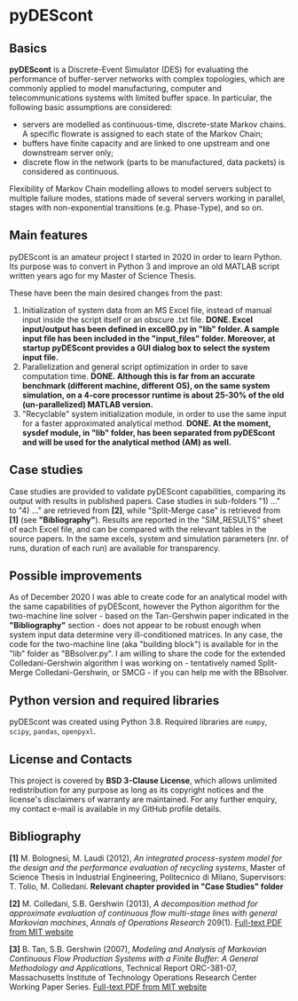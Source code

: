 # pyDEScont

## Basics

**pyDEScont** is a Discrete-Event Simulator (DES) for evaluating the performance of buffer-server networks with complex topologies, which are commonly applied to model manufacturing, computer and telecommunications systems with limited buffer space.
In particular, the following basic assumptions are considered: 
- servers are modelled as continuous-time, discrete-state Markov chains. A specific flowrate is assigned to each state of the Markov Chain;
- buffers have finite capacity and are linked to one upstream and one downstream server only; 
- discrete flow in the network (parts to be manufactured, data packets) is considered as continuous.

Flexibility of Markov Chain modelling allows to model servers subject to multiple failure modes, stations made of several servers working in parallel, stages with non-exponential transitions (e.g. Phase-Type), and so on.

## Main features

pyDEScont is an amateur project I started in 2020 in order to learn Python. Its purpose was to convert in Python 3 and improve an old MATLAB script written years ago for my Master of Science Thesis.

These have been the main desired changes from the past:
1) Initialization of system data from an MS Excel file, instead of manual input inside the script itself or an obscure .txt file. **DONE. Excel input/output has been defined in excelIO.py in "lib" folder. A sample input file has been included in the "input_files" folder. Moreover, at startup pyDEScont provides a GUI dialog box to select the system input file.**
2) Parallelization and general script optimization in order to save computation time. **DONE. Although this is far from an accurate benchmark (different machine, different OS), on the same system simulation, on a 4-core processor runtime is about 25-30% of the old (un-parallelized) MATLAB version.**
3) "Recyclable" system initialization module, in order to use the same input for a faster approximated analytical method. **DONE. At the moment, sysdef module, in "lib" folder, has been separated from pyDEScont and will be used for the analytical method (AM) as well.**

## Case studies

Case studies are provided to validate pyDEScont capabilities, comparing its output with results in published papers.
Case studies in sub-folders "1) ..." to "4) ..." are retrieved from **[2]**, while "Split-Merge case" is retrieved from **[1]** (see **"Bibliography"**).
Results are reported in the "SIM_RESULTS" sheet of each Excel file, and can be compared with the relevant tables in the source papers. In the same excels, system and simulation parameters (nr. of runs, duration of each run) are available for transparency.

## Possible improvements

As of December 2020 I was able to create code for an analytical model with the same capabilities of pyDEScont, however the Python algorithm for the two-machine line solver - based on the Tan-Gershwin paper indicated in the **"Bibliography"** section - does not appear to be robust enough when system input data determine very ill-conditioned matrices.
In any case, the code for the two-machine line (aka "building block") is available for in the "lib" folder as "BBsolver.py".
I am willing to share the code for the extended Colledani-Gershwin algorithm I was working on - tentatively named Split-Merge Colledani-Gershwin, or SMCG - if you can help me with the BBsolver. 

## Python version and required libraries

pyDEScont was created using Python 3.8. Required libraries are `numpy`, `scipy`, `pandas`, `openpyxl`.

## License and Contacts

This project is covered by **BSD 3-Clause License**, which allows unlimited redistribution for any purpose as long as its copyright notices and the license's disclaimers of warranty are maintained.
For any further enquiry, my contact e-mail is available in my GitHub profile details.

## Bibliography

**[1]** M. Bolognesi, M. Laudi (2012), _An integrated process-system model for the design and the performance evaluation of recycling systems_, Master of Science Thesis in Industrial Engineering, Politecnico di Milano, Supervisors: T. Tolio, M. Colledani. **Relevant chapter provided in "Case Studies" folder**  

**[2]** M. Colledani, S.B. Gershwin (2013), _A decomposition method for approximate evaluation of continuous flow multi-stage lines with general Markovian machines_, _Annals of Operations Research_ 209(1). [Full-text PDF from MIT website](http://web.mit.edu/manuf-sys/www/oldcell1/papers/colledani-gershwin-anor-2011.pdf)  

**[3]** B. Tan, S.B. Gershwin (2007), _Modeling and Analysis of Markovian Continuous Flow Production Systems with a Finite Buffer: A General Methodology and Applications_, Technical Report ORC-381-07, Massachusetts Institute of Technology Operations Research Center Working Paper Series. [Full-text PDF from MIT website](https://dspace.mit.edu/bitstream/handle/1721.1/37588/ORC-381-07.pdf?sequence=1&isAllowed=y)





